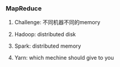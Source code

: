 ### MapReduce

1. Challenge: 不同机器不同的memory

2. Hadoop: distributed disk

3. Spark: distributed memory

4. Yarn: which mechine should give to you